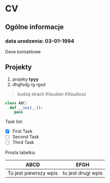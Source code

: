 # CV
## Ogólne informacje
### data urodzenia: 03-01-1994
Dane kontaktowe
## Projekty
1. projeky **tyyy**
1. dhgfsdg rg rgsd

> budzą strach
> *Klaudian Kllaudiusz*

```python
class ABC:
  def __init__():
    pass
```

Task list:
- [X] First Task
- [ ] Second Task
- [ ] Third Task

Prosta tabelka:

| ABCD | EFGH |
| --- | --- |
| Tu jest piewrszy wpis | tu jest drugi wpis |
